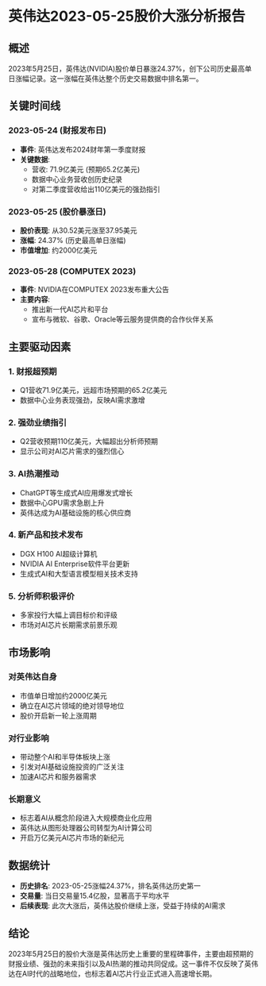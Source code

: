 # 英伟达2023-05-25股价大涨分析报告

## 概述
2023年5月25日，英伟达(NVIDIA)股价单日暴涨24.37%，创下公司历史最高单日涨幅记录。这一涨幅在英伟达整个历史交易数据中排名第一。

## 关键时间线

### 2023-05-24 (财报发布日)
- **事件**: 英伟达发布2024财年第一季度财报
- **关键数据**:
  - 营收: 71.9亿美元 (预期65.2亿美元)
  - 数据中心业务营收创历史纪录
  - 对第二季度营收给出110亿美元的强劲指引

### 2023-05-25 (股价暴涨日)
- **股价表现**: 从30.52美元涨至37.95美元
- **涨幅**: 24.37% (历史最高单日涨幅)
- **市值增加**: 约2000亿美元

### 2023-05-28 (COMPUTEX 2023)
- **事件**: NVIDIA在COMPUTEX 2023发布重大公告
- **主要内容**:
  - 推出新一代AI芯片和平台
  - 宣布与微软、谷歌、Oracle等云服务提供商的合作伙伴关系

## 主要驱动因素

### 1. 财报超预期
- Q1营收71.9亿美元，远超市场预期的65.2亿美元
- 数据中心业务表现强劲，反映AI需求激增

### 2. 强劲业绩指引
- Q2营收预期110亿美元，大幅超出分析师预期
- 显示公司对AI芯片需求的强烈信心

### 3. AI热潮推动
- ChatGPT等生成式AI应用爆发式增长
- 数据中心GPU需求急剧上升
- 英伟达成为AI基础设施的核心供应商

### 4. 新产品和技术发布
- DGX H100 AI超级计算机
- NVIDIA AI Enterprise软件平台更新
- 生成式AI和大型语言模型相关技术支持

### 5. 分析师积极评价
- 多家投行大幅上调目标价和评级
- 市场对AI芯片长期需求前景乐观

## 市场影响

### 对英伟达自身
- 市值单日增加约2000亿美元
- 确立在AI芯片领域的绝对领导地位
- 股价开启新一轮上涨周期

### 对行业影响
- 带动整个AI和半导体板块上涨
- 引发对AI基础设施投资的广泛关注
- 加速AI芯片和服务器需求

### 长期意义
- 标志着AI从概念阶段进入大规模商业化应用
- 英伟达从图形处理器公司转型为AI计算公司
- 开启万亿美元AI芯片市场的新纪元

## 数据统计
- **历史排名**: 2023-05-25涨幅24.37%，排名英伟达历史第一
- **交易量**: 当日交易量15.4亿股，显著高于平均水平
- **后续表现**: 此次大涨后，英伟达股价继续上涨，受益于持续的AI需求

## 结论
2023年5月25日的股价大涨是英伟达历史上重要的里程碑事件，主要由超预期的财报业绩、强劲的未来指引以及AI热潮的推动共同促成。这一事件不仅反映了英伟达在AI时代的战略地位，也标志着AI芯片行业正式进入高速增长期。
